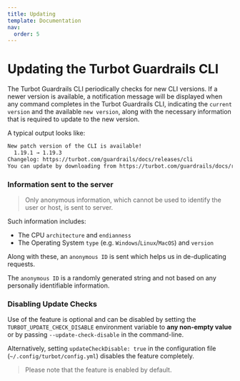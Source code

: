 ```yaml
---
title: Updating
template: Documentation
nav:
  order: 5
---
```


# Updating the Turbot Guardrails CLI

The Turbot Guardrails CLI periodically checks for new CLI versions.  If a newer version is available, a notification message will be displayed when any command completes in the Turbot
Guardrails CLI, indicating the `current version` and the available `new version`, along with the necessary information
that is required to update to the new version.

A typical output looks like:

```bash
New patch version of the CLI is available!                
  1.19.1 → 1.19.3                             
Changelog: https://turbot.com/guardrails/docs/releases/cli           
You can update by downloading from https://turbot.com/guardrails/docs/releases/cli   
```

### Information sent to the server

> Only anonymous information, which cannot be used to identify the user or host, is sent to server.

Such information includes:

* The CPU `architecture` and `endianness`
* The Operating System `type` (e.g. `Windows`/`Linux`/`MacOS`) and `version`

Along with these, an `anonymous ID` is sent which helps us in de-duplicating requests.

The `anonymous ID` is a randomly generated string and not based on any personally identifiable information.

### Disabling Update Checks

Use of the feature is optional and can be disabled by setting the `TURBOT_UPDATE_CHECK_DISABLE` environment variable to
**any non-empty value** or by passing `--update-check-disable` in the command-line.

Alternatively, setting `updateCheckDisable: true` in the configuration file (`~/.config/turbot/config.yml`) disables the
feature completely.

> Please note that the feature is enabled by default.
